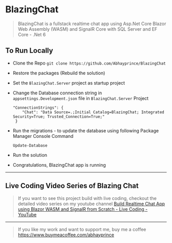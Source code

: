 # BlazingChat

> BlazingChat is a fullstack realtime chat app using Asp.Net Core Blazor Web Assembly (WASM) and SignalR Core with SQL Server and EF Core - .Net 6

## To Run Locally
- Clone the Repo
    `git clone https://github.com/Abhayprince/BlazingChat `
    
- Restore the packages (Rebuild the solution)
    
- Set the `BlazingChat.Server` project as startup project
    
- Change the Database connection string in `appsettings.Development.json` file in `BlazingChat.Server` Project
    ```
    "ConnectionStrings": {
        "Chat": "Data Source=.;Initial Catalog=BlazingChat; Integrated Security=True; Trusted_Connection=True;"
     }
     ``` 
     
- Run the migrations - to update the database using following Package Manager Console Command
    
    `Update-Database`

- Run the solution

- Congratulations, BlazingChat  app is running
---------------------------------------
## Live Coding Video Series of Blazing Chat
> If you want to see this project build with live coding, checkout the detailed video series on my youtube channel
> [Build Realtime Chat App using Blazor WASM and SignalR from Scratch - Live Coding - YouTube](https://www.youtube.com/playlist?list=PLlgYGDJXMjDYOvwKk4UjmvIUB_z055Tkb)

-------------------------------

> If you like my work and want to support me, buy me a coffee https://www.buymeacoffee.com/abhayprince
